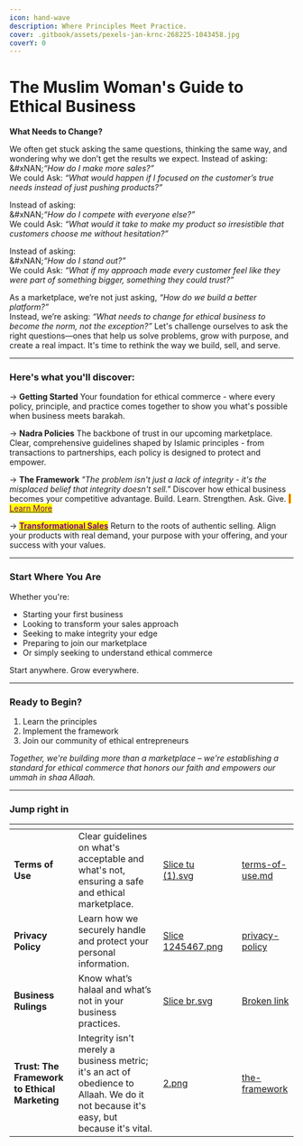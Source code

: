 ```yaml
---
icon: hand-wave
description: Where Principles Meet Practice.
cover: .gitbook/assets/pexels-jan-krnc-268225-1043458.jpg
coverY: 0
---
```


# The Muslim Woman's Guide to Ethical Business

**What Needs to Change?**

We often get stuck asking the same questions, thinking the same way, and wondering why we don’t get the results we expect. Instead of asking:\
&#xNAN;_“How do I make more sales?”_\
We could Ask: _“What would happen if I focused on the customer’s true needs instead of just pushing products?”_

Instead of asking:\
&#xNAN;_“How do I compete with everyone else?”_\
We could Ask: _“What would it take to make my product so irresistible that customers choose me without hesitation?”_

Instead of asking:\
&#xNAN;_“How do I stand out?”_\
We could Ask: _“What if my approach made every customer feel like they were part of something bigger, something they could trust?”_

As a marketplace, we’re not just asking, _“How do we build a better platform?”_\
Instead, we’re asking: _“What needs to change for ethical business to become the norm, not the exception?”_ Let's challenge ourselves to ask the right questions—ones that help us solve problems, grow with purpose, and create a real impact. It's time to rethink the way we build, sell, and serve.

***

### Here's what you'll discover:

→ **Getting Started** Your foundation for ethical commerce - where every policy, principle, and practice comes together to show you what's possible when business meets barakah.

→ **Nadra Policies** The backbone of trust in our upcoming marketplace. Clear, comprehensive guidelines shaped by Islamic principles - from transactions to partnerships, each policy is designed to protect and empower.

→ **The Framework** _"The problem isn't just a lack of integrity - it's the misplaced belief that integrity doesn't sell."_ Discover how ethical business becomes your competitive advantage. Build. Learn. Strengthen. Ask. Give. <mark style="color:red;">**|**</mark> [<mark style="color:purple;">Learn More</mark>](nadra-framework/the-framework/)

→ [<mark style="color:purple;">**Transformational Sales**</mark>](broken-reference) Return to the roots of authentic selling. Align your products with real demand, your purpose with your offering, and your success with your values.

***

### **Start Where You Are**&#x20;

Whether you're:

* Starting your first business
* Looking to transform your sales approach
* Seeking to make integrity your edge
* Preparing to join our marketplace
* Or simply seeking to understand ethical commerce

Start anywhere. Grow everywhere.

***

### **Ready to Begin?**

1. Learn the principles
2. Implement the framework
3. Join our community of ethical entrepreneurs

_Together, we're building more than a marketplace – we're establishing a standard for ethical commerce that honors our faith and empowers our ummah in shaa Allaah._

***

### Jump right in

<table data-view="cards"><thead><tr><th></th><th></th><th data-hidden data-card-cover data-type="files"></th><th data-hidden></th><th data-hidden data-card-target data-type="content-ref"></th></tr></thead><tbody><tr><td><strong>Terms of Use</strong></td><td>Clear guidelines on what's acceptable and what's not, ensuring a safe and ethical marketplace.</td><td><a href=".gitbook/assets/Slice tu (1).svg">Slice tu (1).svg</a></td><td></td><td><a href="nadra-policies/terms-of-use.md">terms-of-use.md</a></td></tr><tr><td><strong>Privacy Policy</strong></td><td>Learn how we securely handle and protect your personal information.</td><td><a href=".gitbook/assets/Slice 1245467.png">Slice 1245467.png</a></td><td></td><td><a href="nadra-policies/privacy-policy/">privacy-policy</a></td></tr><tr><td><strong>Business  Rulings</strong></td><td>Know what’s halaal and what’s not in your business practices.</td><td><a href=".gitbook/assets/Slice br.svg">Slice br.svg</a></td><td></td><td><a href="broken-reference">Broken link</a></td></tr><tr><td><strong>Trust: The Framework to Ethical Marketing</strong></td><td>Integrity isn't merely a business metric; it's an act of obedience to Allaah. We do it not because it's easy, but because it's vital.</td><td><a href=".gitbook/assets/2.png">2.png</a></td><td></td><td><a href="nadra-framework/the-framework/">the-framework</a></td></tr></tbody></table>
